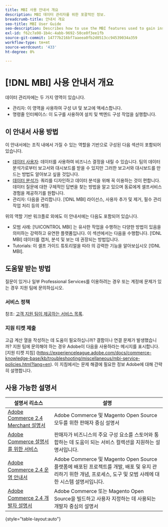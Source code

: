```yaml
---
title: MBI 사용 안내서 개요
description: MBI 데이터 관리자를 위한 포괄적인 정보.
breadcrumb-title: 안내서 개요
seo-title: MBI User Guide
seo-description: Describes how to use the MBI features used to gain insights from Adobe Commerce or Magento Open Source data.
exl-id: f62c7a98-1b4c-4abb-9692-50ce0f3ee1fb
source-git-commit: 14777b216bf7aaeea0fb2d0513cc94539034a359
workflow-type: tm+mt
source-wordcount: '433'
ht-degree: 0%

---
```


# [!DNL MBI] 사용 안내서 개요

데이터 관리자에는 두 가지 영역이 있습니다.

- 관리자: 이 영역을 사용하여 구성 UI 및 보고에 액세스합니다.
- 명령줄 인터페이스: 이 도구를 사용하여 설치 및 백엔드 구성 작업을 실행합니다.

## 이 안내서 사용 방법

이 안내서에는 조직 내에서 가질 수 있는 역할을 기반으로 구성된 다음 섹션이 포함되어 있습니다.

- [데이터 사용자](data-user.md): 데이터를 사용하여 비즈니스 결정을 내릴 수 있습니다. 팀의 데이터 분석가로부터 보고서와 대시보드를 받을 수 있지만 그러한 보고서와 대시보드를 만드는 방법도 알아보고 싶을 것입니다.
- [데이터 분석가](data-analyst.md): 쿼리를 디자인하고 데이터 분석을 위해 꼭 이용하는 것이 편합니다. 데이터 질문에 대한 구체적인 답변을 찾는 방법을 알고 있으며 동료에게 셀프서비스 경험을 제공하기를 원합니다.
- 관리자: 다음을 관리합니다. [!DNL MBI] 라이선스, 사용자 추가 및 제거, 필수 관리 작업 처리 등의 계정.

위의 역할 기반 워크플로 외에도 이 안내서에는 다음도 포함되어 있습니다.

- 모범 사례: [!UICONTROL MBI] 는 유사한 작업을 수행하는 다양한 방법이 있음을 의미하는 강력하고 유연한 플랫폼입니다. 이 섹션에서는 다음을 수행합니다. [!DNL MBI] 데이터를 캡처, 분석 및 보는 데 권장되는 방법입니다.
- Tutorials: 이 셀프 가이드 튜토리얼을 따라 의 강력한 기능을 알아보십시오 [!DNL MBI].

## 도움말 받는 방법

질문이 있거나 일부 Professional Services를 이용하려는 경우 또는 계정에 문제가 있는 경우 지원 팀에 문의하십시오.

### 서비스 정책

참조: [고객 지원 팀이 제공하는 서비스 목록](https://experienceleague.adobe.com/docs/commerce-knowledge-base/kb/troubleshooting/miscellaneous/mbi-service-policies.html?lang=en).

### 지원 티켓 제출

고급 계산 열을 작성하는 데 도움이 필요하십니까? 결함이나 연결 문제가 발생했습니까? 지원 팀에 문의해야 하는 경우 Adobe이 다음을 사용하라는 메시지를 표시합니다. [지원 티켓 지침] (https://experienceleague.adobe.com/docs/commerce-knowledge-base/kb/troubleshooting/miscellaneous/mbi-service-policies.html?lang=en). 이 지침에서는 문제 해결에 필요한 정보 Adobe에 대해 간략히 설명합니다.

## 사용 가능한 설명서

| 설명서 리소스 | 설명 |
|----------------------- | ----------- |
| [Adobe Commerce 2.4 Merchant 설명서](https://experienceleague.adobe.com/docs/commerce-admin/user-guides/home.html) | Adobe Commerce 및 Magento Open Source 모두를 위한 판매자 중심 설명서 |
| [Adobe Commerce 설명서를 위한 서비스](https://experienceleague.adobe.com/docs/commerce-merchant-services/user-guides/home.html) | 판매자가 비즈니스의 주요 구성 요소를 스토어와 통합하는 데 도움이 되는 서비스 컬렉션을 지원하는 설명서입니다. |
| [Adobe Commerce 2.4 운영 안내서](https://experienceleague.adobe.com/docs/commerce-operations/operational-guides/home.html) | Adobe Commerce 및 Magento Open Source 플랫폼에 배포된 프로젝트를 개발, 배포 및 유지 관리하기 위한 개념, 프로세스, 도구 및 모범 사례에 대한 시스템 설명서입니다. |
| [Adobe Commerce 2.4 개발자 설명서](https://developer.adobe.com/commerce/) | Adobe Commerce 또는 Magento Open Source을 빌드하고 사용자 지정하는 데 사용되는 개발자 중심의 설명서 |

{style="table-layout:auto"}
